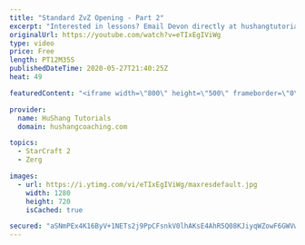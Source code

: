 ```yaml
---
title: "Standard ZvZ Opening - Part 2"
excerpt: "Interested in lessons? Email Devon directly at hushangtutorials@outlook.com ------------------------------------------------------------------------------------------------------- Want to support HuShang Tutorials directly? Patreon is a website where you can contribute a monthly donation that will help"
originalUrl: https://youtube.com/watch?v=eTIxEgIViWg
type: video
price: Free
length: PT12M35S
publishedDateTime: 2020-05-27T21:40:25Z
heat: 49

featuredContent: "<iframe width=\"800\" height=\"500\" frameborder=\"0\" src=\"https://www.youtube.com/embed/eTIxEgIViWg\" allow=\"accelerometer; autoplay; encrypted-media; gyroscope; picture-in-picture\" allowfullscreen></iframe>"

provider:
  name: HuShang Tutorials
  domain: hushangcoaching.com

topics:
  - StarCraft 2
  - Zerg

images:
  - url: https://i.ytimg.com/vi/eTIxEgIViWg/maxresdefault.jpg
    width: 1280
    height: 720
    isCached: true

secured: "aSNmPEx4K16ByV+1NETs2j9PpCFsnkV0lhAKsE4AhR5Q08KJiyqWZowF6GWVwMAZGL81sYmI/j3AxkMtYkyTzSUVvJFGCqOj6cBYkwI8A7af/ZdGoxvC4+hPJhUiVb0OBiVmTFAbi7Ii4xX1+8avhPbjTfXzgUGHBb56sOFr873VLY7Ya6MqOhZlWOd+2hBwFZM/w0ya/cWdBxGDW2Jj6sVxOyrEeiImyyzJ3RcNRMPOVioHhClmeJRcYcVBI/bSkM7cOPNJwoBUyUwIfskOLBKILwBM8fd/V3QaHE/BuCfmUkDTMchn7BBAY2AQ+eN+9smcGD8wIiOBmVbZ+0nFDgwIEKJNztI8UwwP8x1hvLqfp+si+I/sIBDAbOuSXgAOPveUDsr3Hv8icp35T2F/J1ro6c3KMRO5gwdGOy+Sue8=;T5JJAdfO6pE7crKj6Zd9iw=="
---
```


